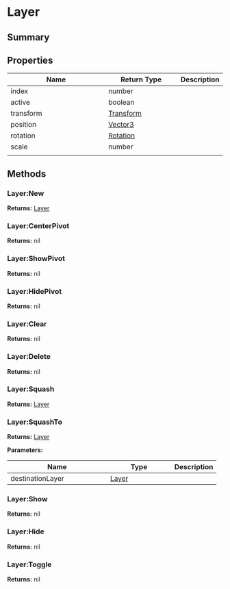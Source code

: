 
# Layer

## Summary




## Properties

<table>
<thead><tr><th width="225">Name</th><th width="160">Return Type</th><th>Description</th></tr></thead>
<tbody>
<tr><td>index</td><td>number</td><td></td></tr>
<tr><td>active</td><td>boolean</td><td></td></tr>
<tr><td>transform</td><td><a href="transform.md">Transform</a></td><td></td></tr>
<tr><td>position</td><td><a href="vector3.md">Vector3</a></td><td></td></tr>
<tr><td>rotation</td><td><a href="rotation.md">Rotation</a></td><td></td></tr>
<tr><td>scale</td><td>number</td><td></td></tr>
<tr><td></td><td></td><td></td></tr></tbody></table>




## Methods


### Layer:New



**Returns:** <a href="layer.md">Layer</a>






### Layer:CenterPivot



**Returns:** nil






### Layer:ShowPivot



**Returns:** nil






### Layer:HidePivot



**Returns:** nil






### Layer:Clear



**Returns:** nil






### Layer:Delete



**Returns:** nil






### Layer:Squash



**Returns:** <a href="layer.md">Layer</a>






### Layer:SquashTo



**Returns:** <a href="layer.md">Layer</a>


**Parameters:**

<table data-full-width="false">
<thead><tr><th width="217">Name</th><th width="134">Type</th><th>Description</th></tr></thead>
<tbody><tr><td>destinationLayer</td><td><a href="layer.md">Layer</a></td><td></td></tr></tbody></table>






### Layer:Show



**Returns:** nil






### Layer:Hide



**Returns:** nil






### Layer:Toggle



**Returns:** nil






